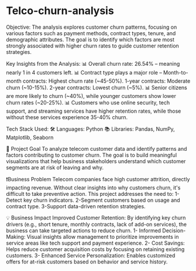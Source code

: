 # Telco-churn-analysis
Objective:
The analysis explores customer churn patterns, focusing on various factors such as payment
methods, contract types, tenure, and demographic attributes. The goal is to identify which
factors are most strongly associated with higher churn rates to guide customer retention
strategies.

Key Insights from the Analysis:
📊 Overall churn rate: 26.54% – meaning nearly 1 in 4 customers left.
 📊 Contract type plays a major role –
Month-to-month contracts: Highest churn rate (~45-50%).
1-year contracts: Moderate churn (~10-15%).
2-year contracts: Lowest churn (~5%).
 📊 Senior citizens are more likely to churn (~40%), while younger customers show lower churn rates (~20-25%).
 📊 Customers who use online security, tech support, and streaming services have higher retention rates, while those without these services experience 35-40% churn.

Tech Stack Used:
🛠 Languages: Python
 📚 Libraries: Pandas, NumPy, Matplotlib, Seaborn

 📌 Project Goal
To analyze telecom customer data and identify patterns and factors contributing to customer churn. The goal is to build meaningful visualizations that help business stakeholders understand which customer segments are at risk of leaving and why.

❗️Business Problem
Telecom companies face high customer attrition, directly impacting revenue. Without clear insights into why customers churn, it's difficult to take preventive action. This project addresses the need to:
1-Detect key churn indicators.
2-Segment customers based on usage and contract type.
3-Support data-driven retention strategies.

💡 Business Impact
Improved Customer Retention: By identifying key churn drivers (e.g., short tenure, monthly contracts, lack of add-on services), the business can take targeted actions to reduce churn.
1- Informed Decision-Making: Visual insights allow management to prioritize improvements in service areas like tech support and payment experience.
2- Cost Savings: Helps reduce customer acquisition costs by focusing on retaining existing customers.
3- Enhanced Service Personalization: Enables customized offers for at-risk customers based on behavior and service history.
